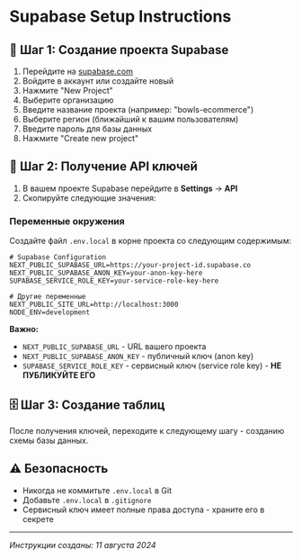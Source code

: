 # Supabase Setup Instructions

## 🚀 Шаг 1: Создание проекта Supabase

1. Перейдите на [supabase.com](https://supabase.com)
2. Войдите в аккаунт или создайте новый
3. Нажмите "New Project"
4. Выберите организацию
5. Введите название проекта (например: "bowls-ecommerce")
6. Выберите регион (ближайший к вашим пользователям)
7. Введите пароль для базы данных
8. Нажмите "Create new project"

## 🔑 Шаг 2: Получение API ключей

1. В вашем проекте Supabase перейдите в **Settings** → **API**
2. Скопируйте следующие значения:

### Переменные окружения
Создайте файл `.env.local` в корне проекта со следующим содержимым:

```env
# Supabase Configuration
NEXT_PUBLIC_SUPABASE_URL=https://your-project-id.supabase.co
NEXT_PUBLIC_SUPABASE_ANON_KEY=your-anon-key-here
SUPABASE_SERVICE_ROLE_KEY=your-service-role-key-here

# Другие переменные
NEXT_PUBLIC_SITE_URL=http://localhost:3000
NODE_ENV=development
```

**Важно:**
- `NEXT_PUBLIC_SUPABASE_URL` - URL вашего проекта
- `NEXT_PUBLIC_SUPABASE_ANON_KEY` - публичный ключ (anon key)
- `SUPABASE_SERVICE_ROLE_KEY` - сервисный ключ (service role key) - **НЕ ПУБЛИКУЙТЕ ЕГО**

## 🗄️ Шаг 3: Создание таблиц

После получения ключей, переходите к следующему шагу - созданию схемы базы данных.

## ⚠️ Безопасность

- Никогда не коммитьте `.env.local` в Git
- Добавьте `.env.local` в `.gitignore`
- Сервисный ключ имеет полные права доступа - храните его в секрете

---

*Инструкции созданы: 11 августа 2024*

